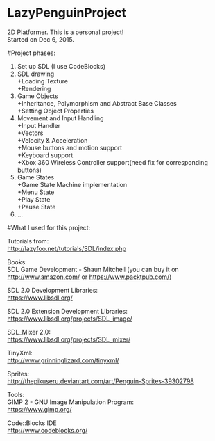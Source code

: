 # LazyPenguinProject
2D Platformer. 
This is a personal project!   
Started on Dec 6, 2015.

#Project phases:
1. Set up SDL (I use CodeBlocks)
2. SDL drawing   
    +Loading Texture   
    +Rendering   
3. Game Objects    
    +Inheritance, Polymorphism and Abstract Base Classes   
    +Setting Object Properties    
4. Movement and Input Handling    
    +Input Handler   
    +Vectors   
    +Velocity & Acceleration   
    +Mouse buttons and motion support   
    +Keyboard support   
    +Xbox 360 Wireless Controller support(need fix for corresponding buttons)      
5. Game States   
    +Game State Machine implementation   
    +Menu State   
    +Play State   
    +Pause State   
6. ...




#What I used for this project:    

Tutorials from:   
http://lazyfoo.net/tutorials/SDL/index.php

Books:   
SDL Game Development - Shaun Mitchell (you can buy it on http://www.amazon.com/ or https://www.packtpub.com/)   

SDL 2.0 Development Libraries:   
https://www.libsdl.org/   

SDL 2.0 Extension Development Libraries:   
https://www.libsdl.org/projects/SDL_image/   

SDL_Mixer 2.0:   
https://www.libsdl.org/projects/SDL_mixer/   

TinyXml:   
http://www.grinninglizard.com/tinyxml/   

Sprites:   
http://thepikuseru.deviantart.com/art/Penguin-Sprites-39302798

Tools:   
GIMP 2 - GNU Image Manipulation Program:   
https://www.gimp.org/

Code::Blocks IDE   
http://www.codeblocks.org/





